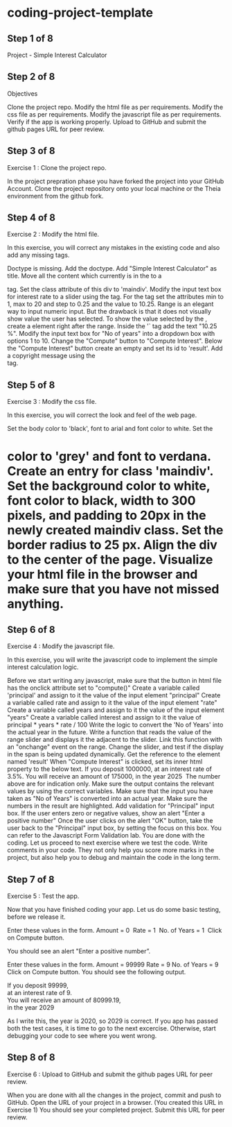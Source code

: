 # coding-project-template

## Step 1 of 8

Project - Simple Interest Calculator

## Step 2 of 8

Objectives

Clone the project repo.
Modify the html file as per requirements.
Modify the css file as per requirements.
Modify the javascript file as per requirements.
Verify if the app is working properly.
Upload to GitHub and submit the github pages URL for peer review.

## Step 3 of 8

Exercise 1 : Clone the project repo.

In the project prepration phase you have forked the project into your GitHub Account.
Clone the project repository onto your local machine or the Theia environment from the github fork.

## Step 4 of 8

Exercise 2 : Modify the html file.

In this exercise, you will correct any mistakes in the existing code and also add any missing tags.

Doctype is missing. Add the doctype.
Add "Simple Interest Calculator" as title.
Move all the content which currently is in the <body> to a <div> tag.
Set the class attribute of this div to 'maindiv'.
Modify the input text box for interest rate to a slider using the <range> tag.
For the <range> tag set the attributes min to 1, max to 20 and step to 0.25 and the value to 10.25.
Range is an elegant way to input numeric input. But the drawback is that it does not visually show value the user has selected.
To show the value selected by the <range>, create a <span> element right after the range.
Inside the '` tag add the text "10.25 %".
Modify the input text box for "No of years" into a dropdown box with options 1 to 10.
Change the "Compute" button to "Compute Interest".
Below the "Compute Interest" button create an empty <span> and set its id to 'result'.
Add a copyright message using the <footer> tag.

## Step 5 of 8

Exercise 3 : Modify the css file.

In this exercise, you will correct the look and feel of the web page.

Set the body color to 'black', font to arial and font color to white.
Set the <h1> color to 'grey' and font to verdana.
Create an entry for class 'maindiv'.
Set the background color to white, font color to black, width to 300 pixels, and padding to 20px in the newly created maindiv class.
Set the border radius to 25 px.
Align the div to the center of the page.
Visualize your html file in the browser and make sure that you have not missed anything.

## Step 6 of 8

Exercise 4 : Modify the javascript file.

In this exercise, you will write the javascript code to implement the simple interest calculation logic.

Before we start writing any javascript, make sure that the button in html file has the onclick attribute set to "compute()"
Create a variable called 'principal' and assign to it the value of the input element "principal"
Create a variable called rate and assign to it the value of the input element "rate"
Create a variable called years and assign to it the value of the input element "years"
Create a variable called interest and assign to it the value of principal * years * rate / 100
Write the logic to convert the 'No of Years' into the actual year in the future.
Write a function that reads the value of the range slider and displays it the <span>adjacent to the slider.
Link this function with an "onchange" event on the range.
Change the slider, and test if the display in the span is being updated dynamically.
Get the reference to the element named 'result'
When "Compute Interest" is clicked, set its inner html property to the below text. If you deposit 1000000, at an interest rate of 3.5%. You will receive an amount of 175000, in the year 2025 
The number above are for indication only. Make sure the output contains the relevant values by using the correct variables.
Make sure that the input you have taken as "No of Years" is converted into an actual year.
Make sure the numbers in the result are highlighted.
Add validation for "Principal" input box. If the user enters zero or negative values, show an alert "Enter a positive number"
Once the user clicks on the alert "OK" button, take the user back to the "Principal" input box, by setting the focus on this box. You can refer to the Javascript Form Validation lab.
You are done with the coding. Let us proceed to next exercise where we test the code.
Write comments in your code. They not only help you score more marks in the project, but also help you to debug and maintain the code in the long term.

## Step 7 of 8

Exercise 5 : Test the app.

Now that you have finished coding your app. Let us do some basic testing, before we release it.

Enter these values in the form. Amount = 0  Rate = 1  No. of Years = 1 
Click on Compute button.

You should see an alert "Enter a positive number”.

Enter these values in the form. Amount = 99999 Rate = 9 No. of Years = 9
Click on Compute button. You should see the following output.

If you deposit 99999,<br>
at an interest rate of 9.<br>
You will receive an amount of 80999.19,<br>
in the year 2029<br>

As I write this, the year is 2020, so 2029 is correct.
If you app has passed both the test cases, it is time to go to the next excercise.
Otherwise, start debugging your code to see where you went wrong.

## Step 8 of 8

Exercise 6 : Upload to GitHub and submit the github pages URL for peer review.

When you are done with all the changes in the project, commit and push to GitHub.
Open the URL of your project in a browser. (You created this URL in Exercise 1)
You should see your completed project.
Submit this URL for peer review.
